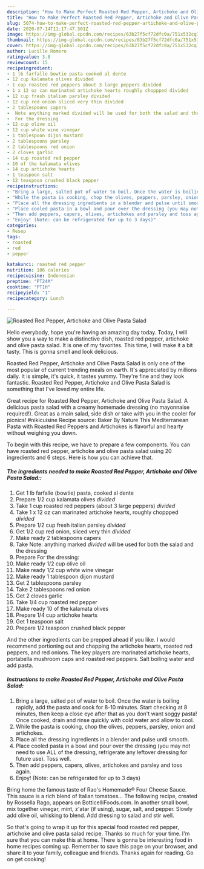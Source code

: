 ```yaml
---
description: "How to Make Perfect Roasted Red Pepper, Artichoke and Olive Pasta Salad"
title: "How to Make Perfect Roasted Red Pepper, Artichoke and Olive Pasta Salad"
slug: 5074-how-to-make-perfect-roasted-red-pepper-artichoke-and-olive-pasta-salad
date: 2020-07-14T11:17:47.501Z
image: https://img-global.cpcdn.com/recipes/63b27f5cf72dfc0a/751x532cq70/roasted-red-pepper-artichoke-and-olive-pasta-salad-recipe-main-photo.jpg
thumbnail: https://img-global.cpcdn.com/recipes/63b27f5cf72dfc0a/751x532cq70/roasted-red-pepper-artichoke-and-olive-pasta-salad-recipe-main-photo.jpg
cover: https://img-global.cpcdn.com/recipes/63b27f5cf72dfc0a/751x532cq70/roasted-red-pepper-artichoke-and-olive-pasta-salad-recipe-main-photo.jpg
author: Lucille Romero
ratingvalue: 3.8
reviewcount: 15
recipeingredient:
- 1 lb farfalle bowtie pasta cooked al dente
- 12 cup kalamata olives divided
- 1 cup roasted red peppers about 3 large peppers divided
- 1 x 12 oz can marinated artichoke hearts roughly choppped divided
- 12 cup fresh italian parsley divided
- 12 cup red onion sliced very thin divided
- 2 tablespoons capers
-  Note anything marked divided will be used for both the salad and the dressing
-  For the dressing
- 12 cup olive oil
- 12 cup white wine vinegar
- 1 tablespoon dijon mustard
- 2 tablespoons parsley
- 2 tablespoons red onion
- 2 cloves garlic
- 14 cup roasted red pepper
- 10 of the kalamata olives
- 14 cup artichoke hearts
- 1 teaspoon salt
- 12 teaspoon crushed black pepper
recipeinstructions:
- "Bring a large, salted pot of water to boil. Once the water is boiling rapidly, add the pasta and cook for 8-10 minutes. Start checking at 8 minutes, then keep a close eye after that as you don&#39;t want soggy pasta! Once cooked, drain and rinse quickly with cold water and allow to cool."
- "While the pasta is cooking, chop the olives, peppers, parsley, onion and artichokes."
- "Place all the dressing ingredients in a blender and pulse until smooth."
- "Place cooled pasta in a bowl and pour over the dressing (you may not need to use ALL of the dressing, refrigerate any leftover dressing for future use). Toss well."
- "Then add peppers, capers, olives, artichokes and parsley and toss again."
- "Enjoy! (Note: can be refrigerated for up to 3 days)"
categories:
- Resep
tags:
- roasted
- red
- pepper

katakunci: roasted red pepper
nutrition: 186 calories
recipecuisine: Indonesian
preptime: "PT24M"
cooktime: "PT1H"
recipeyield: "1"
recipecategory: Lunch

---
```



![Roasted Red Pepper, Artichoke and Olive Pasta Salad](https://img-global.cpcdn.com/recipes/63b27f5cf72dfc0a/751x532cq70/roasted-red-pepper-artichoke-and-olive-pasta-salad-recipe-main-photo.jpg)

Hello everybody, hope you're having an amazing day today. Today, I will show you a way to make a distinctive dish, roasted red pepper, artichoke and olive pasta salad. It is one of my favorites. This time, I will make it a bit tasty. This is gonna smell and look delicious.

Roasted Red Pepper, Artichoke and Olive Pasta Salad is only one of the most popular of current trending meals on earth. It's appreciated by millions daily. It is simple, it's quick, it tastes yummy. They're fine and they look fantastic. Roasted Red Pepper, Artichoke and Olive Pasta Salad is something that I've loved my entire life.

Great recipe for Roasted Red Pepper, Artichoke and Olive Pasta Salad. A delicious pasta salad with a creamy homemade dressing (no mayonnaise required!). Great as a main salad, side dish or take with you in the cooler for picnics! #nikicuisine Recipe source: Baker By Nature This Mediterranean Pasta with Roasted Red Peppers and Artichokes is flavorful and hearty without weighing you down.


To begin with this recipe, we have to prepare a few components. You can have roasted red pepper, artichoke and olive pasta salad using 20 ingredients and 6 steps. Here is how you can achieve that.

##### The ingredients needed to make Roasted Red Pepper, Artichoke and Olive Pasta Salad::

1. Get 1 lb farfalle (bowtie) pasta, cooked al dente
1. Prepare 1/2 cup kalamata olives *divided*
1. Take 1 cup roasted red peppers (about 3 large peppers) *divided*
1. Take 1 x 12 oz can marinated artichoke hearts, roughly choppped *divided*
1. Prepare 1/2 cup fresh italian parsley *divided*
1. Get 1/2 cup red onion, sliced very thin *divided*
1. Make ready 2 tablespoons capers
1. Take  Note: anything marked *divided* will be used for both the salad and the dressing
1. Prepare  For the dressing:
1. Make ready 1/2 cup olive oil
1. Make ready 1/2 cup white wine vinegar
1. Make ready 1 tablespoon dijon mustard
1. Get 2 tablespoons parsley
1. Take 2 tablespoons red onion
1. Get 2 cloves garlic
1. Take 1/4 cup roasted red pepper
1. Make ready 10 of the kalamata olives
1. Prepare 1/4 cup artichoke hearts
1. Get 1 teaspoon salt
1. Prepare 1/2 teaspoon crushed black pepper


And the other ingredients can be prepped ahead if you like. I would recommend portioning out and chopping the artichoke hearts, roasted red peppers, and red onions. The key players are marinated artichoke hearts, portabella mushroom caps and roasted red peppers. Salt boiling water and add pasta. 

##### Instructions to make Roasted Red Pepper, Artichoke and Olive Pasta Salad:

1. Bring a large, salted pot of water to boil. Once the water is boiling rapidly, add the pasta and cook for 8-10 minutes. Start checking at 8 minutes, then keep a close eye after that as you don&#39;t want soggy pasta! Once cooked, drain and rinse quickly with cold water and allow to cool.
1. While the pasta is cooking, chop the olives, peppers, parsley, onion and artichokes.
1. Place all the dressing ingredients in a blender and pulse until smooth.
1. Place cooled pasta in a bowl and pour over the dressing (you may not need to use ALL of the dressing, refrigerate any leftover dressing for future use). Toss well.
1. Then add peppers, capers, olives, artichokes and parsley and toss again.
1. Enjoy! (Note: can be refrigerated for up to 3 days)


Bring home the famous taste of Rao&#39;s Homemade® Four Cheese Sauce. This sauce is a rich blend of Italian tomatoes… The following recipe, created by Rossella Rago, appears on BotticelliFoods.com. In another small bowl, mix together vinegar, mint, z&#39;atar (if using), sugar, salt, and pepper. Slowly add olive oil, whisking to blend. Add dressing to salad and stir well. 

So that's going to wrap it up for this special food roasted red pepper, artichoke and olive pasta salad recipe. Thanks so much for your time. I'm sure that you can make this at home. There is gonna be interesting food in home recipes coming up. Remember to save this page on your browser, and share it to your family, colleague and friends. Thanks again for reading. Go on get cooking!
